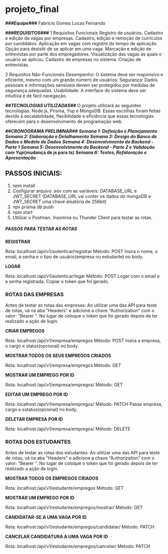 # projeto_final
***###Equipe###***
  Fabricio Gomes
  Lucas Fernando

  
***###REQUISITOS###***
  1 Requisitos Funcionais
    Registro de usuários.
    Cadastro e edição de vagas por empresas.
    Cadastro, edição e remoção de currículos por candidatos.
    Aplicação em vagas com registro do tempo de aplicação.
    Opção para desistir de se aplicar em uma vaga.
    Marcação e edição de entrevistas por parte dos empregadores.
    Visualização das vagas às quais o usuário se aplicou.
    Cadastro de empresas no sistema.
    Criação de entrevistas.

    
  2 Requisitos Não-Funcionais
    Desempenho: O sistema deve ser responsivo e eficiente, mesmo com um grande número de usuários.
    Segurança: Dados pessoais e informações sensíveis devem ser protegidos por medidas de segurança adequadas.
    Usabilidade: A interface do sistema deve ser intuitiva e de fácil navegação.

    
***##TECNOLOGIAS UTILIZADAS##***
  O projeto utilizará as seguintes tecnologias: Node.js, Prisma, Yup e MongoDB. 
  Essas escolhas foram feitas devido à escalabilidade, flexibilidade e eficiência que essas tecnologias oferecem 
  para o desenvolvimento de programação web.

***##CRONOGRAMA PRELIMINAR##***
***Semana 1: Definição e Planejamento***
***Semana 2: Elaboração e Detalhamento***
***Semana 3: Design do Banco de Dados e Modelo de Dados***
***Semana 4: Desenvolvimento do Backend - Parte 1***
***Semana 5: Desenvolvimento do Backend - Parte 2 e Validação com Yup*(mudança de js para ts)**
***Semana 6: Testes, Refatoração e Apresentação***

## PASSOS INICIAIS: ##
1. npm install
2. Configurar arquivo .env com as variáveis: DATABASE_URL e JWT_SECRET (DATABASE_URL vai conter os dados do mongoDB e JWT_SECRET uma chave aleatória de 256bit)
3. npx prisma db push
4. npm start
5. Utilizar o Postman, Insomnia ou Thunder Client para testar as rotas.
  
##### PASSOS PARA TESTAR AS ROTAS #####

**REGISTRAR**

Rota: localhost:<porta>/api/v1/autenticar/registrar
Método: POST
Insira o nome, o email, a senha e o tipo de usuário(empresa ou estudante) no body.

**LOGAR**

Rota: localhost:<porta>/api/v1/autenticar/logar
Método: POST
Logar com o email e a senha registrada. Copiar o token que foi gerado.

### ROTAS DAS EMPRESAS ###

Antes de testar as rotas das empresas:
Ao utilizar uma das API para teste de rotas, vá na aba "Headers" e adicione a chave "Authorization" com o valor: "Bearer <Token>". No lugar de <Token> coloque o token que foi gerado depois de ter realizado a ação de login.

**CRIAR EMPREGOS**

Rota: localhost:<porta>/api/v1/empresa/empregos
Método: POST
Insira a empresa, o cargo e status(opcional) no body.

**MOSTRAR TODOS OS SEUS EMPREGOS CRIADOS**

Rota: localhost:<porta>/api/v1/empresa/empregos
Método: GET

**MOSTRAR UM EMPREGO POR ID**

Rota: localhost:<porta>/api/v1/empresa/empregos/<id>
Método: GET

**EDITAR UM EMPREGO POR ID**

Rota: localhost:<porta>/api/v1/empresa/empregos/<id>
Método: PATCH
Passe empresa, cargo e estatus(opcional) no body.

**DELETAR EMPRESA POR ID**

Rota: localhost:<porta>/api/v1/empresa/empregos/<id>
Método: DELETE

### ROTAS DOS ESTUDANTES ###

Antes de testar as rotas dos estudantes:
Ao utilizar uma das API para teste de rotas, vá na aba "Headers" e adicione a chave "Authorization" com o valor: "Bearer <Token>". No lugar de <Token> coloque o token que foi gerado depois de ter realizado a ação de login.

**MOSTRAR TODOS OS EMPREGOS CRIADOS**

Rota: localhost:<porta>/api/v1/estudante/empregos
Método: GET

**MOSTRAR UM EMPREGO POR ID**

Rota: localhost:<porta>/api/v1/estudante/empregos/mostrar/<id>
Método: GET

**CANDIDATAR-SE A UMA VAGA POR ID**

Rota: localhost:<porta>/api/v1/estudante/empregos/candidatar/<id>
Método: PATCH

**CANCELAR CANDIDATURA A UMA VAGA POR ID**

Rota: localhost:<porta>/api/v1/estudante/empregos/cancelar/<id>
Método: PATCH